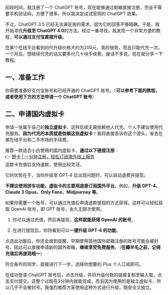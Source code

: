 前段时间，我注册了一个 ChatGPT 账号，现在能够通过邮箱直接注册，完全不需要手机验证码，方便了很多。所以我决定试试官网的 ChatGPT 效果。

不过，ChatGPT 3.5 已经无法满足我的需求，因为它的回答不够精确。于是，我开始寻找**升级至 ChatGPT 4.0**的方法。经过一番寻找，我发现一个非常方便的教程，**可以通过支付宝直接升级**。

在某个在线平台看到的代升级价格大约为200元，真的很贵，而且只能代充一次。一个月后，想继续代充的话又要多付几十块手续费。废话不多说，现在就分享一下教程。

## 一、准备工作

你需要准备好支付宝账号和已经开通的 ChatGPT 账号。（**可以参考下面的教程，或者使用下方的方法申请一个 ChatGPT 账号**）

## 二、申请国内虚拟卡

申请一张属于自己的**独立虚拟卡**，这样后续无需依赖他人代充。个人不建议使用代充服务。**因为代充的本质就是依赖这张虚拟卡**！我将直接告诉你这个源头，省去在某在线平台和二手市场的手续费。

推荐一款适合小白使用的国内虚拟卡，**通过以下链接注册**：  
👉 [野卡 | 一分钟注册，轻松订阅海外线上服务](https://bit.ly/bewildcard)  
这款卡充值后支持退款，使用比较灵活。

它的优势在于，当你升级至 GPT-4 后出现问题时，可以自动退费并提现。

**不建议使用拼车功能，虚拟卡的主要用途是订阅国外平台**。例如，**升级 GPT-4、Claude 3 Opus、Only Fans、Midjourney 等**。

如果你需要一个账号，可以通过充值后申请退款提现的方式获得。这样可以轻松获取 OpenAI 账号，即 GPT 账号，永久无限次使用。

1. 你可以通过充值，然后再提现，**这样就能获得 OpenAI 的账号**。
  
2. 在进行提现后，你将看到可以**一键升级 GPT-4 的功能**。

点选此功能后，你还会收到提醒，早期使用其他国外邮箱注册的账号可能会被封号，因此可以直接申请新的国外邮箱，**继续享受免费服务**。（**在薅羊毛之前，记得充值后再提现哦～**）

符合条件的同学，直接进行下一步，选择你想要的 Plus 个人订阅即可。

在成功登录 ChatGPT 账号后，点击升级，并将升级付款的链接复制至输入框，点击支付提交。这整个过程在3分钟内就能完成，而且因为使用的是独立虚拟卡，所以几乎不会被封号。我强烈推荐大家使用这种方式进行升级，既安全又独立。
